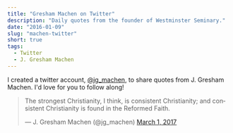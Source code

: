 ```yaml
---
title: "Gresham Machen on Twitter"
description: "Daily quotes from the founder of Westminster Seminary."
date: "2016-01-09"
slug: "machen-twitter"
short: true
tags:
  - Twitter
  - J. Gresham Machen
---
```


I created a twitter account, [@jg_machen](https://twitter.com/jg_machen), to share quotes from J. Gresham Machen. I'd love for you to follow along!

<blockquote class="twitter-tweet" data-lang="en"><p lang="en" dir="ltr">The strongest Christianity, I think, is consistent Christianity; and consistent Christianity is found in the Reformed Faith.</p>&mdash; J. Gresham Machen (@jg_machen) <a href="https://twitter.com/jg_machen/status/836924156713320448">March 1, 2017</a></blockquote>
<script async src="https://platform.twitter.com/widgets.js" charset="utf-8"></script>